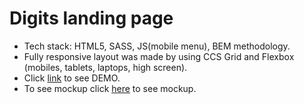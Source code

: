 # Digits landing page
- Tech stack: HTML5, SASS, JS(mobile menu), BEM methodology.
- Fully responsive layout was made by using CCS Grid and Flexbox (mobiles, tablets, laptops, high screen).
- Click [link](https://antonskliarov.github.io/Digits/) to see DEMO.
- To see mockup click [here](https://www.figma.com/file/4FFdA5s7zLfk3uFU1mLhWZ/Digits-Demo-%26-Preview-(Copy)?node-id=3%3A0) to see mockup.
